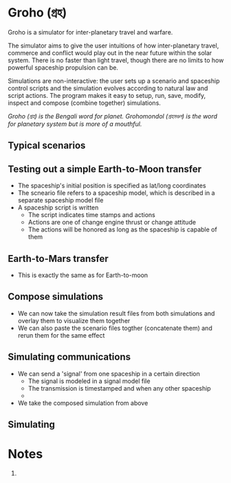 Groho (গ্রহ)
=====
Groho is a simulator for inter-planetary travel and warfare.

The simulator aims to give the user intuitions of how inter-planetary travel, 
commerce and conflict would play out in the near future within the solar system. 
There is no faster than light travel, though there are no limits to how
powerful spaceship propulsion can be. 

Simulations are non-interactive: the user sets up a scenario and spaceship
control scripts and the simulation evolves according to natural law and
script actions. The program makes it easy to setup, run, save, modify, inspect 
and compose (combine together) simulations. 

*Groho (গ্রহ) is the Bengali word for planet. Grohomondol (গ্রহমণ্ডল) is the word for 
planetary system but is more of a mouthful.*


Typical scenarios
-----------------
## Testing out a simple Earth-to-Moon transfer
- The spaceship's initial position is specified as lat/long coordinates
- The scneario file refers to a spaceship model, which is described in a separate 
  spaceship model file
- A spaceship script is written
  - The script indicates time stamps and actions
  - Actions are one of change engine thrust or change attitude
  - The actions will be honored as long as the spaceship is
    capable of them

## Earth-to-Mars transfer
- This is exactly the same as for Earth-to-moon

## Compose simulations
- We can now take the simulation result files from both simulations and
  overlay them to visualize them together
- We can also paste the scenario files togther (concatenate them) and 
  rerun them for the same effect

## Simulating communications
- We can send a 'signal' from one spaceship in a certain direction
  - The signal is modeled in a signal model file
  - The transmission is timestamped and when any other spaceship
  - 
- We take the composed simulation from above


## Simulating 





Notes
=====
1. 
